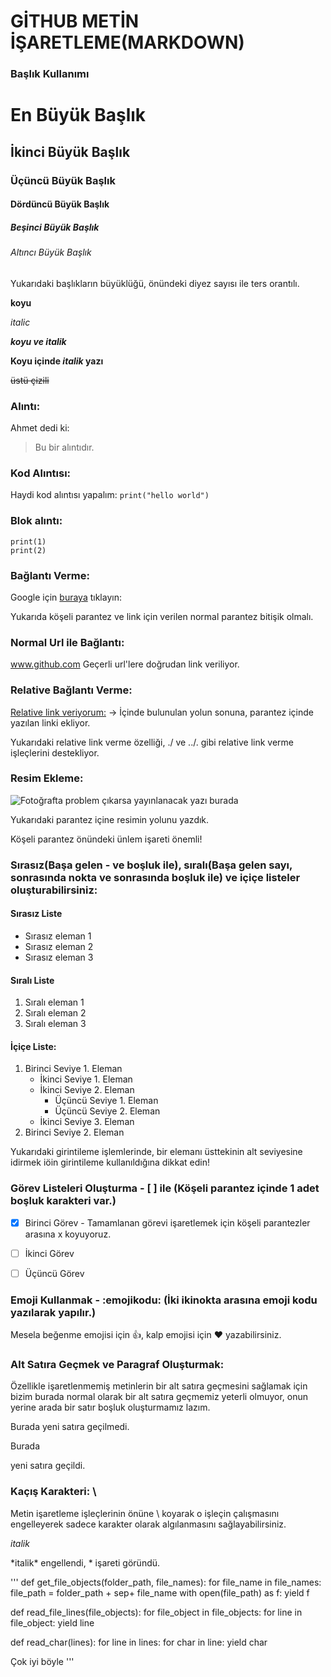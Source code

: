 # GİTHUB METİN İŞARETLEME(MARKDOWN)

### Başlık Kullanımı

# En Büyük Başlık
## İkinci Büyük Başlık
### Üçüncü Büyük Başlık
#### Dördüncü Büyük Başlık
##### Beşinci Büyük Başlık
###### Altıncı Büyük Başlık
Yukarıdaki başlıkların büyüklüğü, önündeki diyez sayısı ile ters orantılı.


**koyu**


*italic*


***koyu ve italik***


**Koyu içinde *italik* yazı**


~~üstü çizili~~

### Alıntı:
Ahmet dedi ki:
>Bu bir alıntıdır.


### Kod Alıntısı:
Haydi kod alıntısı yapalım:
 `print("hello world")`


### Blok alıntı:
```
print(1)
print(2)
```

### Bağlantı Verme:
Google için [buraya](https://www.google.com) tıklayın:

Yukarıda köşeli parantez ve link için verilen normal parantez bitişik olmalı.


### Normal Url ile Bağlantı:

www.github.com   Geçerli url'lere doğrudan link veriliyor.

### Relative Bağlantı Verme:
[Relative link veriyorum:](main.py) -> İçinde bulunulan yolun sonuna, parantez içinde yazılan linki ekliyor.

Yukarıdaki relative link verme özelliği, ./ ve ../. gibi relative link verme işleçlerini destekliyor.

### Resim Ekleme:

![Fotoğrafta problem çıkarsa yayınlanacak yazı burada](https://avatars0.githubusercontent.com/u/1525981?s=200&v=4)

Yukarıdaki parantez içine resimin yolunu yazdık.

Köşeli parantez önündeki ünlem işareti önemli! 


### Sırasız(Başa gelen - ve boşluk ile), sıralı(Başa gelen sayı, sonrasında nokta ve sonrasında boşluk ile) ve içiçe listeler oluşturabilirsiniz:
#### Sırasız Liste
- Sırasız eleman 1
- Sırasız eleman 2
- Sırasız eleman 3

#### Sıralı Liste
1. Sıralı eleman 1
2. Sıralı eleman 2
3. Sıralı eleman 3

#### İçiçe Liste:
1. Birinci Seviye 1. Eleman
    - İkinci Seviye 1. Eleman
    - İkinci Seviye 2. Eleman 
      - Üçüncü Seviye 1. Eleman
      - Üçüncü Seviye 2. Eleman
    - İkinci Seviye 3. Eleman
2. Birinci Seviye 2. Eleman

Yukarıdaki girintileme işlemlerinde, bir elemanı üsttekinin alt seviyesine idirmek iöin girintileme kullanıldığına dikkat edin!

### Görev Listeleri Oluşturma - [ ] ile (Köşeli parantez içinde 1 adet boşluk karakteri var.)
- [x] Birinci Görev - Tamamlanan görevi işaretlemek için köşeli parantezler arasına x koyuyoruz.
- [ ] İkinci Görev
- [ ] Üçüncü Görev


### Emoji Kullanmak -   :emojikodu: (İki ikinokta arasına emoji kodu yazılarak yapılır.)
Mesela beğenme emojisi için :+1:, kalp emojisi için :heart: yazabilirsiniz.

### Alt Satıra Geçmek ve Paragraf Oluşturmak:
Özellikle işaretlenmemiş metinlerin bir alt satıra geçmesini sağlamak için bizim burada normal olarak bir alt satıra geçmemiz
yeterli olmuyor, onun yerine arada bir satır boşluk oluşturmamız lazım.

Burada 
yeni satıra geçilmedi.

Burada

yeni satıra geçildi.

### Kaçış Karakteri:  \
Metin işaretleme işleçlerinin önüne  \  koyarak o işleçin çalışmasını engelleyerek sadece karakter olarak algılanmasını sağlayabilirsiniz.

*italik*

\*italik\* engellendi, * işareti göründü.



'''
def get_file_objects(folder_path, file_names):
    for file_name in file_names:
        file_path = folder_path + sep+ file_name
        with open(file_path) as f:
            yield f

def read_file_lines(file_objects):
    for file_object in file_objects:
        for line in file_object:
            yield line

def read_char(lines):
    for line in lines:
        for char in line:
            yield char


Çok iyi böyle 
'''
